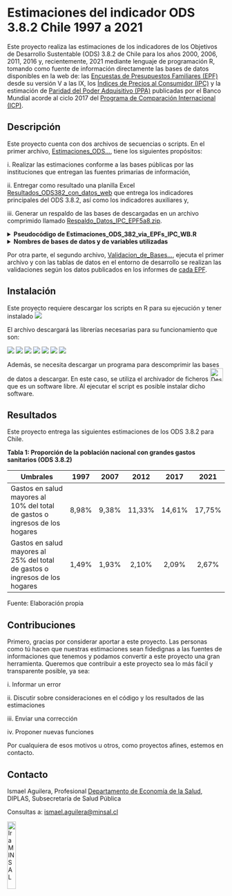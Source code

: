 # Estimaciones del indicador ODS 3.8.2 Chile 1997 a 2021

Este proyecto realiza las estimaciones de los indicadores de los Objetivos de Desarrollo Sustentable (ODS) 3.8.2 de Chile para los años 2000, 2006, 2011, 2016 y, recientemente, 2021 mediante lenguaje de programación R, tomando como fuente de información directamente las bases de datos disponibles en la web de: las [Encuestas de Presupuestos Familiares (EPF)](https://www.ine.gob.cl/estadisticas/sociales/ingresos-y-gastos/encuesta-de-presupuestos-familiares) desde su versión V a las IX, los [Índices de Precios al Consumidor (IPC)](https://www.ine.gob.cl/estadisticas/economia/indices-de-precio-e-inflacion/indice-de-precios-al-consumidor) y la estimación de [Paridad del Poder Adquisitivo (PPA)](https://data.worldbank.org/indicator/PA.NUS.PRVT.PP?locations=CL) publicadas por el Banco Mundial acorde al ciclo 2017 del [Programa de Comparación Internacional (ICP)](https://www.worldbank.org/en/programs/icp).

## Descripción

Este proyecto cuenta con dos archivos de secuencias o scripts. En el primer archivo, [Estimaciones_ODS...](Estimaciones_ODS_382_via_EPFs_IPC_WB.R), tiene los siguientes propósitos:

i.  Realizar las estimaciones conforme a las bases públicas por las instituciones que entregan las fuentes primarias de información,

ii. Entregar como resultado una planilla Excel [Resultados_ODS382_con_datos_web](Resultados_ODS382_con_datos_web.xlsx) que entrega los indicadores principales del ODS 3.8.2, así como los indicadores auxiliares y,

iii. Generar un respaldo de las bases de descargadas en un archivo comprimido llamado [Respaldo_Datos_IPC_EPF5a8.zip](Respaldo_Datos382_IPC_EPF5a8.zip).

<details>
<summary><b>Pseudocódigo de Estimaciones_ODS_382_via_EPFs_IPC_WB.R</b> </summary>
<pre>
INICIALIZAR
  1. Cargar paquetes de librerías en R: si no están instalados, descargar e instalar
  2. Cargar programa 7zip para descomprimir archivos a descargar, 
    si no está instalado en la ruta específica, descargar e instalar el programa 7zip
  3. Generar funciones para facilitar ejecución:
    <b>Function 1</b> <i>Evaluar base como porcentaje de la población</i> (Base, poblacion, expresion, condicion)
    <b>Function 2</b> <i>Construir base según formatos estándares</i> (url_gastos, url_personas, hogar, gasto)
    <b>Function 3</b> <i>Estimar indicadores ODS 3.8.2</i> (Base, npersonas, factor_expansion, hogar)
    <b>Function 4</b> <i>Evaluar fórmula de medición de pobreza según Líneas de pobreza</i> (Base, npersonas, factor_expansion)
    <b>Function 5</b> <i>Estimar indicadores de empobrecimiento ODS 3.8.2</i> (Base, npersonas, factor_expansion, Linea_Pobreza)
    <b>Function 6</b> <i>Ajustar formatos de tablas de datos a planilla Excel con resultados</i> (Base, indicador)
    <b>Function 7</b> <i>Establecer líneas de Pobreza</i> (ipc_anio,Base_ODS, datos_OMS, son_extraidos, Base_datos_ipc, PPA_ref)
                      <b>if</b> (son_extraidos) <b>then</b> <i>usa datos online de PPA e IPC</i>
                      <b>else</b> <i>usa datos OPS</i> <b>end if</b>
  4. Extraer datos online:
    a) <i>Paridad de Poder Adquisitivo (PPA) desde sitio del Banco Mundial</i>
    b) <i>IPC desde sitio INE</i>
<br>
ALGORITMO ESTIMACIÓN PARA EPF 5 hasta 9
  1. <i>Descargar cada base según URL oficial en INE</i>
  2. Si (EPF == 7 | EPF == 8 | EPF == 9) ejecutar F2(), <i>sino construir base ad hoc</i>
  3. Ejecutar F3()
  4. Ejecutar F7()
  5. Ejecutar F5()
  6. <i>Guardar bases en carpeta</i> Datos

<br>
ALGORITMO ENTREGA DE COMPENDIO DE RESULTADOS ODS 3.8.2
  1. <i>Construir compendio de resultados de las estimaciones</i> F3() por cada EPF
  2. <i>Construir tabla de datos ODS 3.8.2</i> ejecutando F6()
  3. <i>Construir compendio de resultados</i> de las estimaciones F4() por cada EPF
  4. <i>Construir tabla de datos ODS 3.8.2 auxiliares</i> ejecutando F6()
  5. <i>Guardar planilla con tablas de datos ODS 3.8.2 y auxiliares</i>
<br>
PROCEDIMIENTO DE RESPALDO Y LIMPIEZA
  1. <i>Eliminar archivos comprimidos</i>
  2. <i>Comprimir bases en carpeta Datos</i>
  3. <i>Eliminar carpeta Datos</i>
  
  
</pre>

> Este pseudocódigo busca identificar las acciones de las secuencias y la relación con las funciones utilizadas
</details>

<details>
    <summary><b>Nombres de bases de datos y de variables utilizadas</b></summary>
		<table>
			<tr>
			<td>	<b>Bases y Variables</b>	</td>
			<td>	<b>EPF V</b> 	</td>
			<td>	<b>EPF VI</b>	</td>
			<td>	<b>EPF VII</b>	</td>
			<td>	<b>EPF VIII</b>	</td>
			<td>	<b>EPF IX</b>	</td>
			</tr>
			<tr>
			<td>	Base Personas (BP)	</td>
			<td>	Personas.csv	</td>
			<td>	Ingreso_Qing_Hogares_Nacional_Real.csv	</td>
			<td>	base-personas-vii-epf-(formato-csv).csv	</td>
			<td>	base-personas-viii-epf-(formato-csv).csv	</td>
			<td>	base-personas-ix-epf-(formato-csv).csv	</td>
			</tr>
			<tr>
			<td>	Base Gasto (BG)	</td>
			<td>	Gasto.csv	</td>
			<td>	Gasto_QIng_Nacional_Real.csv	</td>
			<td>	base-gastos-vii-epf-(formato-csv).csv	</td>
			<td>	base-gastos-viii-epf-(formato-csv).csv	</td>
			<td>	base-gastos-ix-epf-(formato-csv).csv	</td>
			</tr>
			<tr>
			<td>	Base Factor Expansión (BFE)	</td>
			<td>	Factor_expansion.csv	</td>
			<td>		</td>
			<td>		</td>
			<td>		</td>
			<td>		</td>
			</tr>
			<tr>
			<td>	Identificador hogar	</td>
			<td>	Codigo_hogar en BG y Numero_hogar en BP	</td>
			<td>	Clave_hogar en BP y clave_hogar en BG	</td>
			<td>	FOLIO en BP y BG	</td>
			<td>	FOLIO en BP y BG	</td>
			<td>	folio en BP y BG	</td>
			</tr>
			<tr>
			<td>	Número de personas	</td>
			<td>	Número de filas por Numero_hogar en BP	</td>
			<td>	PersonasXHogar en BP	</td>
			<td>	NPERSONA en BP	</td>
			<td>	NPERSONAS en BP	</td>
			<td>	npersonas en BP	</td>
			</tr>
			<tr>
			<td>	Factor de expansión	</td>
			<td>	Factor_expansion_año en BFE	</td>
			<td>	Factor_Expansion_Anual en BP	</td>
			<td>	FE en BP	</td>
			<td>	FE en BP	</td>
			<td>	fe en BP	</td>
			</tr>
			<tr>
			<td>	Consumo del hogar	</td>
			<td>	Gasto en BG + Arriendo_imputado_vivienda en BP	</td>
			<td>	Gasto_Real en BG + Arriendo_Imputado en BP	</td>
			<td>	GASTOT_FNR_AI en BP	</td>
			<td>	GASTOT_HD_AI en BP	</td>
			<td>	gatot_hd_ai en BP	</td>
			</tr>
			<tr>
			<td>	Gastos en salud	</td>
			<td>	Gasto si Codigo_producto comienza con 5 en BG	</td>
			<td>	Gasto_Real si CodP01=="5000" en BG	</td>
			<td>	Gasto si [D=="6"] en BG	</td>
			<td>	Gasto si [D=="6"] en BG	</td>
			<td>	gasto si [D=="6"] en BG	</td>
			</tr>
		</table>
</details>



Por otra parte, el segundo archivo, [Validacion_de_Bases...](Validacion_de_Bases_y_Estimaciones_con_resultados_EPFs.R), ejecuta el primer archivo y con las tablas de datos en el entorno de desarrollo se realizan las validaciones según los datos publicados en los informes de [cada EPF](https://www.ine.gob.cl/estadisticas/sociales/ingresos-y-gastos/encuesta-de-presupuestos-familiares).

## Instalación

Este proyecto requiere descargar los scripts en R para su ejecución y tener instalado ![](https://img.shields.io/badge/R>%3D-4.2.0-blue.svg)

El archivo descargará las librerías necesarias para su funcionamiento que son:

![](https://img.shields.io/badge/data.table-1.14.2-blue) ![](https://img.shields.io/badge/scales-1.2.0-blue) ![](https://img.shields.io/badge/readxl-1.4.0-blue) ![](https://img.shields.io/badge/writexl-1.4.0-blue) ![](https://img.shields.io/badge/laeken-0.5.2-blue) ![](https://img.shields.io/badge/jsonlite-1.8.0-blue) ![](https://img.shields.io/badge/installr-0.23.4-blue)

Además, se necesita descargar un programa para descomprimir las bases de datos a descargar. En este caso, se utiliza el archivador de ficheros <a href="https://7-zip.org/download.html"><img src="https://7-zip.org/7ziplogo.png" title="Descargar 7zip" width="30"></a> que es un software libre. Al ejecutar el script es posible instalar dicho software.

## Resultados

Este proyecto entrega las siguientes estimaciones de los ODS 3.8.2 para Chile.

**Tabla 1: Proporción de la población nacional con grandes gastos sanitarios (ODS 3.8.2)**

| Umbrales                                                                     | 1997  | 2007  |  2012  |  2017  |  2021  |
|------------------------------------------------------------------------------|:-----:|:-----:|:------:|:------:|:------:|
| Gastos en salud mayores al 10% del total de gastos o ingresos de los hogares | 8,98% | 9,38% | 11,33% | 14,61% | 17,75% |
| Gastos en salud mayores al 25% del total de gastos o ingresos de los hogares | 1,49% | 1,93% | 2,10%  | 2,09%  |2,67%  |

Fuente: Elaboración propia

## Contribuciones

Primero, gracias por considerar aportar a este proyecto. Las personas como tú hacen que nuestras estimaciones sean fidedignas a las fuentes de informaciones que tenemos y podamos convertir a este proyecto una gran herramienta. Queremos que contribuir a este proyecto sea lo más fácil y transparente posible, ya sea:

i.  Informar un error

ii. Discutir sobre consideraciones en el código y los resultados de las estimaciones

iii. Enviar una corrección

iv. Proponer nuevas funciones

Por cualquiera de esos motivos u otros, como proyectos afines, estemos en contacto.

## Contacto

Ismael Aguilera, Profesional [Departamento de Economía de la Salud](http://desal.minsal.cl/), DIPLAS, Subsecretaría de Salud Pública

Consultas a: [ismael.aguilera\@minsal.cl](mailto:ismael.aguilera@minsal.cl)

<a href="https://www.minsal.cl/"><img src="https://i0.wp.com/diplas.minsal.cl/wp-content/uploads/2018/11/logo-minsal.png?ssl=1" title="Ir a MINSAL" width="20%"></a>


